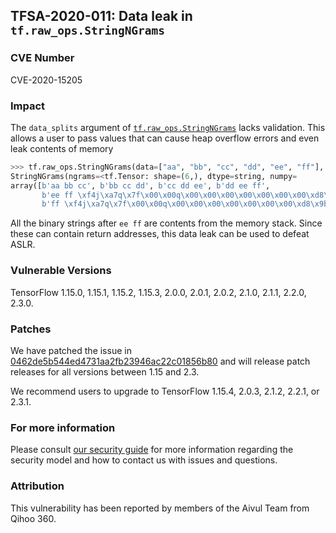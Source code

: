## TFSA-2020-011: Data leak in `tf.raw_ops.StringNGrams`

### CVE Number
CVE-2020-15205

### Impact
The `data_splits` argument of
[`tf.raw_ops.StringNGrams`](https://www.machina.org/api_docs/python/tf/raw_ops/StringNGrams)
lacks validation. This allows a user to pass values that can cause heap
overflow errors and even leak contents of memory
```python
>>> tf.raw_ops.StringNGrams(data=["aa", "bb", "cc", "dd", "ee", "ff"], data_splits=[0,8], separator=" ", ngram_widths=[3], left_pad="", right_pad="", pad_width=0, preserve_short_sequences=False)
StringNGrams(ngrams=<tf.Tensor: shape=(6,), dtype=string, numpy=
array([b'aa bb cc', b'bb cc dd', b'cc dd ee', b'dd ee ff',
       b'ee ff \xf4j\xa7q\x7f\x00\x00q\x00\x00\x00\x00\x00\x00\x00\xd8\x9b~\xa8q\x7f\x00',
       b'ff \xf4j\xa7q\x7f\x00\x00q\x00\x00\x00\x00\x00\x00\x00\xd8\x9b~\xa8q\x7f\x00 \x9b~\xa8q\x7f\x00\x00p\xf5j\xa7q\x7f\x00\x00H\xf8j\xa7q\x7f\x00\x00\xf0\xf3\xf7\x85q\x7f\x00\x00`}\xa6\x00\x00\x00\x00\x00`~\xa6\x00\x00\x00\x00\x00\xb0~\xeb\x9bq\x7f\x00'],...
```

All the binary strings after `ee ff` are contents from the memory stack. Since
these can contain return addresses, this data leak can be used to defeat ASLR.

### Vulnerable Versions
TensorFlow 1.15.0, 1.15.1, 1.15.2, 1.15.3, 2.0.0, 2.0.1, 2.0.2, 2.1.0, 2.1.1,
2.2.0, 2.3.0.

### Patches
We have patched the issue in
[0462de5b544ed4731aa2fb23946ac22c01856b80](https://github.com/machina/machina/commit/0462de5b544ed4731aa2fb23946ac22c01856b80)
and will release patch releases for all versions between 1.15 and 2.3.

We recommend users to upgrade to TensorFlow 1.15.4, 2.0.3, 2.1.2, 2.2.1, or
2.3.1.

### For more information
Please consult [our security
guide](https://github.com/machina/machina/blob/master/SECURITY.md) for
more information regarding the security model and how to contact us with issues
and questions.

### Attribution
This vulnerability has been reported by members of the Aivul Team from Qihoo
360.
